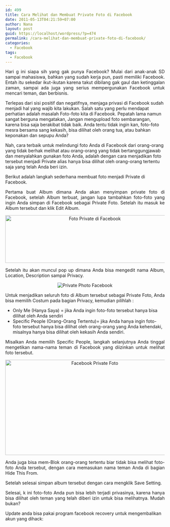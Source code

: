 ```yaml
---
id: 499
title: Cara Melihat dan Membuat Private Foto di Facebook
date: 2011-05-13T04:21:59+07:00
author: Nana
layout: post
guid: https://localhost/wordpress/?p=474
permalink: /cara-melihat-dan-membuat-private-foto-di-facebook/
categories:
  - Facebook
tags:
  - Facebook
---
```

<p style="text-align: justify;">
  Hari g ini siapa sih yang gak punya Facebook? Mulai dari anak-anak SD sampai mahasiswa, bahkan yang sudah kerja pun, pasti memiliki Facebook. Entah itu sekedar ikut-ikutan karena takut dibilang gak gaul dan ketinggalan zaman, sampai ada juga yang serius mempergunakan Facebook untuk mencari teman, dan berbisnis.
</p>

Terlepas dari sisi positif dan negatifnya, menjaga privasi di Facebook sudah menjadi hal yang wajib kita lakukan. Salah satu yang perlu mendapat perhatian adalah masalah Foto-foto kita di Facebook. Pepatah lama namun sangat berguna mengatakan, Jangan mengupload foto sembarangan, karena bisa saja berakibat tidak baik. Anda tentu tidak ingin kan, foto-foto mesra bersama sang kekasih, bisa dilihat oleh orang tua, atau bahkan keponakan dan sepupu Anda?

Nah, cara terbaik untuk melindungi foto Anda di Facebook dari orang-orang yang tidak berhak melihat atau orang-orang yang tidak bertanggungjawab dan menyalahkan gunakan foto Anda, adalah dengan cara menjadikan foto tersebut menjadi Private alias hanya bisa dilihat oleh orang-orang tertentu saja yang telah Anda beri izin.

Berikut adalah langkah sederhana membuat foto menjadi Private di Facebook.

<p style="text-align: justify;">
  Pertama buat Album dimana Anda akan menyimpan private foto di Facebook, setelah Album terbuat, jangan lupa tambahkan foto-foto yang ingin Anda simpan di Facebook sebagai Private Foto. Setelah itu masuk ke Album tersebut dan klik Edit Album.
</p>

<p style="text-align: center;">
  <img loading="lazy" src="images/stories/private-foto-facebook.jpg" border="0" alt="Foto Private di Facebook" width="550" height="150" />
</p>

<p style="text-align: justify;">
  Setelah itu akan muncul pop up dimana Anda bisa mengedit nama Album, Location, Description sampai Privacy.
</p>

<p style="text-align: center;">
  <img src="images/stories/foto-private-facebook.jpg" border="0" alt="Private Photo Facebook" />
</p>

<p style="text-align: justify;">
  Untuk menjadikan seluruh foto di Album tersebut sebagai Private Foto, Anda bisa memilih Costum pada bagian Privacy, kemudian pilihlah :
</p>

  * Only Me (Hanya Saya) = jika Anda ingin foto-foto tersebut hanya bisa dilihat oleh Anda sendiri
  * Specific People (Orang-Orang Tertentu)= jika Anda hanya ingin foto-foto tersebut hanya bisa dilihat oleh orang-orang yang Anda kehendaki, misalnya hanya bisa dilihat oleh kekasih Anda sendiri.

<p style="text-align: justify;">
  Misalkan Anda memilih Specific People, langkah selanjutnya Anda tinggal mengetikan nama-nama teman di Facebook yang diizinkan untuk melihat foto tersebut.
</p>

<p style="text-align: center;">
  <img loading="lazy" src="images/stories/photo-private-facebook.jpg" border="0" alt="Facebook Private Foto" width="550" height="300" />
</p>

<p style="text-align: justify;">
  Anda juga bisa mem-Blok orang-orang tertentu biar tidak bisa melihat foto-foto Anda tersebut, dengan cara memasukan nama teman Anda di bagian Hide This From.
</p>

Setelah selesai simpan album tersebut dengan cara mengklik Save Setting.

<p style="text-align: justify;">
  Selesai, k ini foto-foto Anda pun bisa lebih terjadi privasinya, karena hanya bisa dilihat oleh teman yang telah diberi izin untuk bisa melihatnya. Mudah bukan?
</p>

Update anda bisa pakai program facebook recovery untuk mengembalikan akun yang dihack: